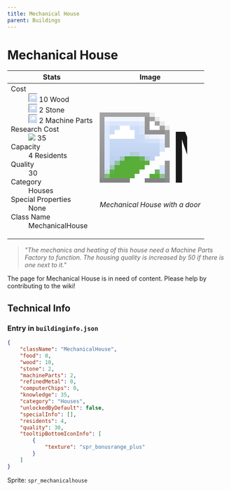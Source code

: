 ```yaml
---
title: Mechanical House
parent: Buildings
---
```

# Mechanical House

[//]: # (Pre-generated content)
<table><thead><tr><th>Stats</th><th>Image</th></tr></thead><tbody><tr><td><dl><dt>Cost</dt><dd><div class="resource-icon"><img style="object-position: -637px -751px;" src="https://tfe2-wiki.github.io/assets/sprites.png"></div> 10 Wood<br><div class="resource-icon"><img style="object-position: -637px -737px;" src="https://tfe2-wiki.github.io/assets/sprites.png"></div> 2 Stone<br><div class="resource-icon"><img style="object-position: -795px -761px;" src="https://tfe2-wiki.github.io/assets/sprites.png"></div> 2 Machine Parts</dd><dt>Research Cost</dt><dd><img style="object-position: -268px -522px;" src="https://tfe2-wiki.github.io/assets/sprites.png"> 35</dd><dt>Capacity</dt><dd>4 Residents</dd><dt>Quality</dt><dd>30</dd><dt>Category</dt><dd>Houses</dd><dt>Special Properties</dt><dd>None</dd><dt>Class Name</dt><dd>MechanicalHouse</dd></dl></td><td><style>.building-image {width: 200px;height: 200px;overflow: hidden;position: relative;}.building-image img {image-rendering: pixelated;object-fit: none;transform: scale(10);transform-origin: left top;position: absolute;left: 0;top: 0;}.resource-image {width: 200px;height: 200px;overflow: hidden;position: relative;}.resource-image img {image-rendering: pixelated;object-fit: none;transform: scale(20);transform-origin: left top;position: absolute;left: 0;top: 0;}.building-icon {width: 20px;height: 20px;overflow: hidden;position: relative;display: inline-block;}.building-icon img {image-rendering: pixelated;object-fit: none;transform: scale(1);transform-origin: left top;position: absolute;left: 0;top: 0;}.resource-icon {width: 20px;height: 20px;overflow: hidden;position: relative;display: inline-block;}.resource-icon img {image-rendering: pixelated;object-fit: none;transform: scale(2);transform-origin: left top;position: absolute;left: 0;top: 0;}</style><div class="building-image"><img style="object-position: -812px -873px;" src="https://tfe2-wiki.github.io/assets/sprites.png" alt="Mechanical House Back"><img style="object-position: -790px -873px;" src="https://tfe2-wiki.github.io/assets/sprites.png" alt="Mechanical House"></div><i>Mechanical House with a door</i></td></tr></tbody></table><blockquote><i>"The mechanics and heating of this house need a Machine Parts Factory to function. The housing quality is increased by 50 if there is one next to it."</i></blockquote>

The page for Mechanical House is in need of content. Please help by contributing to the wiki!

## Technical Info
### Entry in `buildinginfo.json`

```json
{
    "className": "MechanicalHouse",
    "food": 0,
    "wood": 10,
    "stone": 2,
    "machineParts": 2,
    "refinedMetal": 0,
    "computerChips": 0,
    "knowledge": 35,
    "category": "Houses",
    "unlockedByDefault": false,
    "specialInfo": [],
    "residents": 4,
    "quality": 30,
    "tooltipBottomIconInfo": [
        {
            "texture": "spr_bonusrange_plus"
        }
    ]
}
```

Sprite: `spr_mechanicalhouse`

